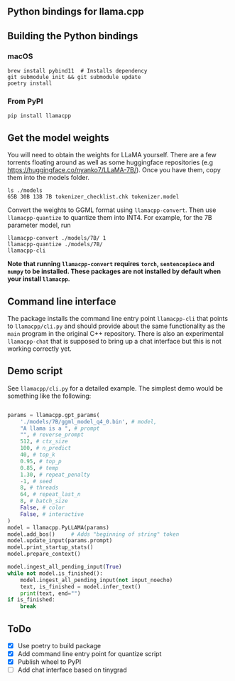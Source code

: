 ## Python bindings for llama.cpp

## Building the Python bindings

### macOS

```
brew install pybind11  # Installs dependency
git submodule init && git submodule update
poetry install
```
### From PyPI

```
pip install llamacpp
```

## Get the model weights

You will need to obtain the weights for LLaMA yourself. There are a few torrents floating around as well as some huggingface repositories (e.g https://huggingface.co/nyanko7/LLaMA-7B/). Once you have them, copy them into the models folder.

```
ls ./models
65B 30B 13B 7B tokenizer_checklist.chk tokenizer.model
```

Convert the weights to GGML format using `llamacpp-convert`. Then use `llamacpp-quantize` to quantize them into INT4. For example, for the 7B parameter model, run

```
llamacpp-convert ./models/7B/ 1
llamacpp-quantize ./models/7B/
llamacpp-cli
```

**Note that running `llamacpp-convert` requires `torch`, `sentencepiece` and `numpy` to be installed. These packages are not installed by default when your install `llamacpp`.**

## Command line interface

The package installs the command line entry point `llamacpp-cli` that points to `llamacpp/cli.py` and should provide about the same functionality as the `main` program in the original C++ repository. There is also an experimental `llamacpp-chat` that is supposed to bring up a chat interface but this is not working correctly yet.

## Demo script

See `llamacpp/cli.py` for a detailed example. The simplest demo would be something like the following:

```python

params = llamacpp.gpt_params(
	'./models/7B/ggml_model_q4_0.bin', # model,
	"A llama is a ", # prompt
	"", # reverse_prompt
	512, # ctx_size
	100, # n_predict
	40, # top_k
	0.95, # top_p
	0.85, # temp
	1.30, # repeat_penalty
	-1, # seed
	8, # threads
	64, # repeat_last_n
	8, # batch_size
	False, # color
	False, # interactive
)
model = llamacpp.PyLLAMA(params)
model.add_bos()		# Adds "beginning of string" token
model.update_input(params.prompt)
model.print_startup_stats()
model.prepare_context()

model.ingest_all_pending_input(True)
while not model.is_finished():
	model.ingest_all_pending_input(not input_noecho)
	text, is_finished = model.infer_text()
	print(text, end="")
if is_finished:
	break
```

## ToDo

- [x] Use poetry to build package
- [x] Add command line entry point for quantize script
- [x] Publish wheel to PyPI
- [ ] Add chat interface based on tinygrad
